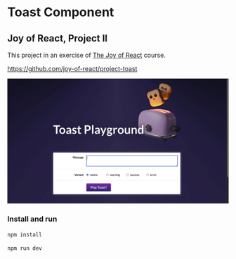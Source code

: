# Toast Component

## Joy of React, Project II

This project in an exercise of [The Joy of React](https://www.joyofreact.com/) course.

https://github.com/joy-of-react/project-toast

![Screen recording showing 3 toast messages popping up from user input](./docs/toast-demo.gif)

### Install and run
```bash
npm install
```

```bash
npm run dev
```
